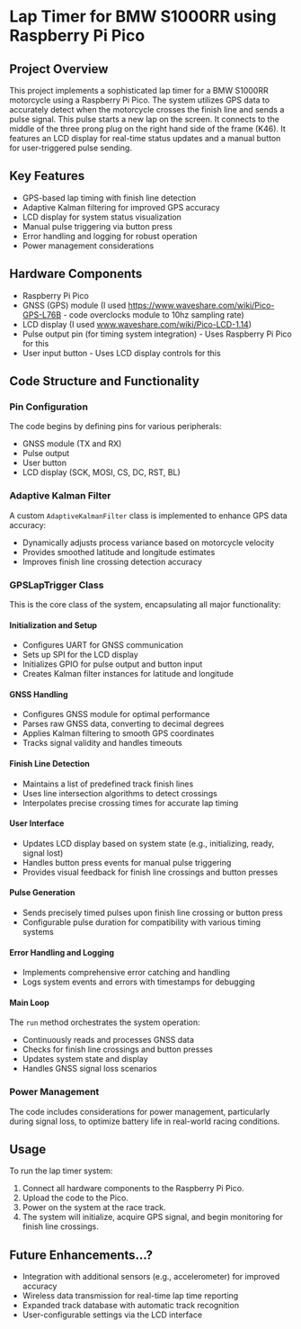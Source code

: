 # Lap Timer for BMW S1000RR using Raspberry Pi Pico

## Project Overview
This project implements a sophisticated lap timer for a BMW S1000RR motorcycle using a Raspberry Pi Pico. The system utilizes GPS data to accurately detect when the motorcycle crosses the finish line and sends a pulse signal. This pulse starts a new lap on the screen. It connects to the middle of the three prong plug on the right hand side of the frame (K46). It features an LCD display for real-time status updates and a manual button for user-triggered pulse sending.

## Key Features
- GPS-based lap timing with finish line detection
- Adaptive Kalman filtering for improved GPS accuracy
- LCD display for system status visualization
- Manual pulse triggering via button press
- Error handling and logging for robust operation
- Power management considerations

## Hardware Components
- Raspberry Pi Pico
- GNSS (GPS) module (I used https://www.waveshare.com/wiki/Pico-GPS-L76B - code overclocks module to 10hz sampling rate)
- LCD display (I used www.waveshare.com/wiki/Pico-LCD-1.14)
- Pulse output pin (for timing system integration) - Uses Raspberry Pi Pico for this
- User input button - Uses LCD display controls for this

## Code Structure and Functionality

### Pin Configuration
The code begins by defining pins for various peripherals:
- GNSS module (TX and RX)
- Pulse output
- User button
- LCD display (SCK, MOSI, CS, DC, RST, BL)

### Adaptive Kalman Filter
A custom `AdaptiveKalmanFilter` class is implemented to enhance GPS data accuracy:
- Dynamically adjusts process variance based on motorcycle velocity
- Provides smoothed latitude and longitude estimates
- Improves finish line crossing detection accuracy

### GPSLapTrigger Class
This is the core class of the system, encapsulating all major functionality:

#### Initialization and Setup
- Configures UART for GNSS communication
- Sets up SPI for the LCD display
- Initializes GPIO for pulse output and button input
- Creates Kalman filter instances for latitude and longitude

#### GNSS Handling
- Configures GNSS module for optimal performance
- Parses raw GNSS data, converting to decimal degrees
- Applies Kalman filtering to smooth GPS coordinates
- Tracks signal validity and handles timeouts

#### Finish Line Detection
- Maintains a list of predefined track finish lines
- Uses line intersection algorithms to detect crossings
- Interpolates precise crossing times for accurate lap timing

#### User Interface
- Updates LCD display based on system state (e.g., initializing, ready, signal lost)
- Handles button press events for manual pulse triggering
- Provides visual feedback for finish line crossings and button presses

#### Pulse Generation
- Sends precisely timed pulses upon finish line crossing or button press
- Configurable pulse duration for compatibility with various timing systems

#### Error Handling and Logging
- Implements comprehensive error catching and handling
- Logs system events and errors with timestamps for debugging

#### Main Loop
The `run` method orchestrates the system operation:
- Continuously reads and processes GNSS data
- Checks for finish line crossings and button presses
- Updates system state and display
- Handles GNSS signal loss scenarios

### Power Management
The code includes considerations for power management, particularly during signal loss, to optimize battery life in real-world racing conditions.

## Usage
To run the lap timer system:
1. Connect all hardware components to the Raspberry Pi Pico.
2. Upload the code to the Pico.
3. Power on the system at the race track.
4. The system will initialize, acquire GPS signal, and begin monitoring for finish line crossings.

## Future Enhancements...?
- Integration with additional sensors (e.g., accelerometer) for improved accuracy
- Wireless data transmission for real-time lap time reporting
- Expanded track database with automatic track recognition
- User-configurable settings via the LCD interface

